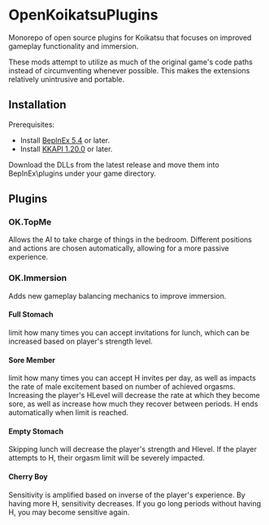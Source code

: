 # OpenKoikatsuPlugins

Monorepo of open source plugins for Koikatsu that focuses on improved gameplay functionality and immersion.

These mods attempt to utilize as much of the original game's code paths instead of circumventing whenever possible.
This makes the extensions relatively unintrusive and portable.

## Installation
Prerequisites:
* Install [BepInEx 5.4](https://github.com/BepInEx/BepInEx/releases) or later.
* Install [KKAPI 1.20.0](https://github.com/IllusionMods/IllusionModdingAPI) or later.

Download the DLLs from the latest release and move them into BepInEx\plugins under your game directory.

## Plugins

### OK.TopMe

Allows the AI to take charge of things in the bedroom.  Different positions and actions are chosen automatically, allowing for a more passive experience.

### OK.Immersion

Adds new gameplay balancing mechanics to improve immersion.

#### Full Stomach
  limit how many times you can accept invitations for lunch, which can be increased based on player's strength level.

#### Sore Member
  limit how many times you can accept H invites per day, as well as impacts the rate of male excitement based on number of achieved orgasms.  
  Increasing the player's HLevel will decrease the rate at which they become sore, as well as increase how much they recover between periods.
  H ends automatically when limit is reached.

#### Empty Stomach
  Skipping lunch will decrease the player's strength and Hlevel.  If the player attempts to H, their orgasm limit will be severely impacted.

#### Cherry Boy
  Sensitivity is amplified based on inverse of the player's experience.  By having more H, sensitivity decreases.  If you go long periods without having H, you may become sensitive again.
